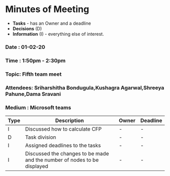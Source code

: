 # Minutes of Meeting

* **Tasks** - has an Owner and a deadline
* **Decisions** (D)
* **Information** (I) - everything else of interest.
 
### Date : 01-02-20
### Time : 1:50pm - 2:30pm
### Topic: Fifth team meet
### Attendees: Sriharshitha Bondugula,Kushagra Agarwal,Shreeya Pahune,Dama Sravani
### Medium : Microsoft teams

Type | Description                                                                 | Owner | Deadline
-----|-----------------------------------------------------------------------------|-------|--------------------------
I    | Discussed how to calculate CFP                                              |   -   |           -
D    | Task division                                                               |   -   |           -
I    | Assigned deadlines to the tasks                                             |   -   |           -
I    | Discussed the changes to be made and the number of nodes to be displayed    |   -   |           -
